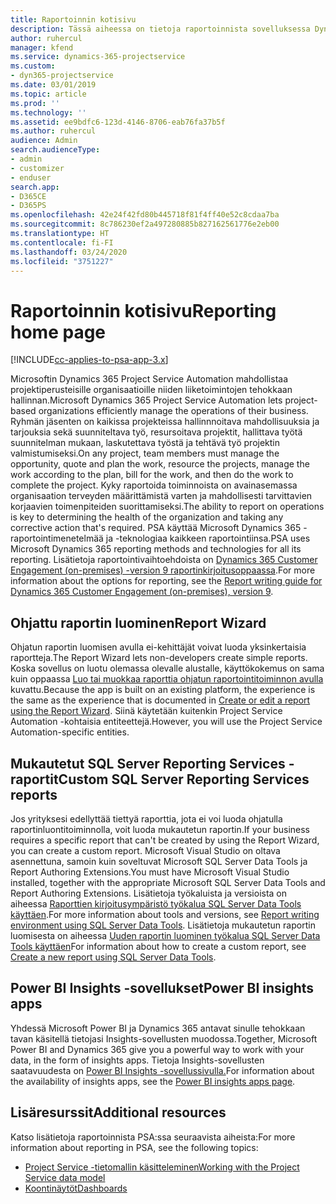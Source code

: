 ```yaml
---
title: Raportoinnin kotisivu
description: Tässä aiheessa on tietoja raportoinnista sovelluksessa Dynamics 365 Project Service Automation.
author: ruhercul
manager: kfend
ms.service: dynamics-365-projectservice
ms.custom:
- dyn365-projectservice
ms.date: 03/01/2019
ms.topic: article
ms.prod: ''
ms.technology: ''
ms.assetid: ee9bdfc6-123d-4146-8706-eab76fa37b5f
ms.author: ruhercul
audience: Admin
search.audienceType:
- admin
- customizer
- enduser
search.app:
- D365CE
- D365PS
ms.openlocfilehash: 42e24f42fd80b445718f81f4ff40e52c8cdaa7ba
ms.sourcegitcommit: 8c786230ef2a497280885b827162561776e2eb00
ms.translationtype: HT
ms.contentlocale: fi-FI
ms.lasthandoff: 03/24/2020
ms.locfileid: "3751227"
---
```

# <a name="reporting-home-page"></a><span data-ttu-id="5a714-103">Raportoinnin kotisivu</span><span class="sxs-lookup"><span data-stu-id="5a714-103">Reporting home page</span></span>

[!INCLUDE[cc-applies-to-psa-app-3.x](../includes/cc-applies-to-psa-app-3x.md)]

<span data-ttu-id="5a714-104">Microsoftin Dynamics 365 Project Service Automation mahdollistaa projektiperusteisille organisaatioille niiden liiketoimintojen tehokkaan hallinnan.</span><span class="sxs-lookup"><span data-stu-id="5a714-104">Microsoft Dynamics 365 Project Service Automation lets project-based organizations efficiently manage the operations of their business.</span></span> <span data-ttu-id="5a714-105">Ryhmän jäsenten on kaikissa projekteissa hallinnnoitava mahdollisuuksia ja tarjouksia sekä suunniteltava työ, resursoitava projektit, hallittava työtä suunnitelman mukaan, laskutettava työstä ja tehtävä työ projektin valmistumiseksi.</span><span class="sxs-lookup"><span data-stu-id="5a714-105">On any project, team members must manage the opportunity, quote and plan the work, resource the projects, manage the work according to the plan, bill for the work, and then do the work to complete the project.</span></span> <span data-ttu-id="5a714-106">Kyky raportoida toiminnoista on avainasemassa organisaation terveyden määrittämistä varten ja mahdollisesti tarvittavien korjaavien toimenpiteiden suorittamiseksi.</span><span class="sxs-lookup"><span data-stu-id="5a714-106">The ability to report on operations is key to determining the health of the organization and taking any corrective action that's required.</span></span> <span data-ttu-id="5a714-107">PSA käyttää Microsoft Dynamics 365 -raportointimenetelmää ja -teknologiaa kaikkeen raportointiinsa.</span><span class="sxs-lookup"><span data-stu-id="5a714-107">PSA uses Microsoft Dynamics 365 reporting methods and technologies for all its reporting.</span></span> <span data-ttu-id="5a714-108">Lisätietoja raportointivaihtoehdoista on [Dynamics 365 Customer Engagement (on-premises) -version 9 raportinkirjoitusoppaassa](../analytics/reporting-analytics-with-dynamics-365.md).</span><span class="sxs-lookup"><span data-stu-id="5a714-108">For more information about the options for reporting, see the [Report writing guide for Dynamics 365 Customer Engagement (on-premises), version 9](../analytics/reporting-analytics-with-dynamics-365.md).</span></span>

## <a name="report-wizard"></a><span data-ttu-id="5a714-109">Ohjattu raportin luominen</span><span class="sxs-lookup"><span data-stu-id="5a714-109">Report Wizard</span></span>

<span data-ttu-id="5a714-110">Ohjatun raportin luomisen avulla ei-kehittäjät voivat luoda yksinkertaisia raportteja.</span><span class="sxs-lookup"><span data-stu-id="5a714-110">The Report Wizard lets non-developers create simple reports.</span></span> <span data-ttu-id="5a714-111">Koska sovellus on luotu olemassa olevalle alustalle, käyttökokemus on sama kuin oppaassa [Luo tai muokkaa raporttia ohjatun raportointitoiminnon avulla](../basics/create-edit-copy-report-wizard.md) kuvattu.</span><span class="sxs-lookup"><span data-stu-id="5a714-111">Because the app is built on an existing platform, the experience is the same as the experience that is documented in [Create or edit a report using the Report Wizard](../basics/create-edit-copy-report-wizard.md).</span></span> <span data-ttu-id="5a714-112">Siinä käytetään kuitenkin Project Service Automation -kohtaisia entiteettejä.</span><span class="sxs-lookup"><span data-stu-id="5a714-112">However, you will use the Project Service Automation-specific entities.</span></span>

## <a name="custom-sql-server-reporting-services-reports"></a><span data-ttu-id="5a714-113">Mukautetut SQL Server Reporting Services -raportit</span><span class="sxs-lookup"><span data-stu-id="5a714-113">Custom SQL Server Reporting Services reports</span></span>

<span data-ttu-id="5a714-114">Jos yrityksesi edellyttää tiettyä raporttia, jota ei voi luoda ohjatulla raportinluontitoiminnolla, voit luoda mukautetun raportin.</span><span class="sxs-lookup"><span data-stu-id="5a714-114">If your business requires a specific report that can't be created by using the Report Wizard, you can create a custom report.</span></span> <span data-ttu-id="5a714-115">Microsoft Visual Studio on oltava asennettuna, samoin kuin soveltuvat Microsoft SQL Server Data Tools ja Report Authoring Extensions.</span><span class="sxs-lookup"><span data-stu-id="5a714-115">You must have Microsoft Visual Studio installed, together with the appropriate Microsoft SQL Server Data Tools and Report Authoring Extensions.</span></span> <span data-ttu-id="5a714-116">Lisätietoja työkaluista ja versioista on aiheessa [Raporttien kirjoitusympäristö työkalua SQL Server Data Tools käyttäen](../analytics/report-writing-environment-using-sql-server-data-tools.md).</span><span class="sxs-lookup"><span data-stu-id="5a714-116">For more information about tools and versions, see [Report writing environment using SQL Server Data Tools](../analytics/report-writing-environment-using-sql-server-data-tools.md).</span></span> <span data-ttu-id="5a714-117">Lisätietoja mukautetun raportin luomisesta on aiheessa [Uuden raportin luominen työkalua SQL Server Data Tools käyttäen](../analytics/create-a-new-report-using-sql-server-data-tools.md)</span><span class="sxs-lookup"><span data-stu-id="5a714-117">For information about how to create a custom report, see [Create a new report using SQL Server Data Tools](../analytics/create-a-new-report-using-sql-server-data-tools.md).</span></span>

## <a name="power-bi-insights-apps"></a><span data-ttu-id="5a714-118">Power BI Insights -sovellukset</span><span class="sxs-lookup"><span data-stu-id="5a714-118">Power BI insights apps</span></span>

<span data-ttu-id="5a714-119">Yhdessä Microsoft Power BI ja Dynamics 365 antavat sinulle tehokkaan tavan käsitellä tietojasi Insights-sovellusten muodossa.</span><span class="sxs-lookup"><span data-stu-id="5a714-119">Together, Microsoft Power BI and Dynamics 365 give you a powerful way to work with your data, in the form of insights apps.</span></span> <span data-ttu-id="5a714-120">Tietoja Insights-sovellusten saatavuudesta on [Power BI Insights -sovellussivulla.](https://powerbi.microsoft.com/power-bi-insights-apps/)</span><span class="sxs-lookup"><span data-stu-id="5a714-120">For information about the availability of insights apps, see the [Power BI insights apps page](https://powerbi.microsoft.com/power-bi-insights-apps/).</span></span>


## <a name="additional-resources"></a><span data-ttu-id="5a714-121">Lisäresurssit</span><span class="sxs-lookup"><span data-stu-id="5a714-121">Additional resources</span></span>
<span data-ttu-id="5a714-122">Katso lisätietoja raportoinnista PSA:ssa seuraavista aiheista:</span><span class="sxs-lookup"><span data-stu-id="5a714-122">For more information about reporting in PSA, see the following topics:</span></span>

- [<span data-ttu-id="5a714-123">Project Service -tietomallin käsitteleminen</span><span class="sxs-lookup"><span data-stu-id="5a714-123">Working with the Project Service data model</span></span>](reports-working-project-service-data-model.md)
- [<span data-ttu-id="5a714-124">Koontinäytöt</span><span class="sxs-lookup"><span data-stu-id="5a714-124">Dashboards</span></span>](reports-dashboards.md)

